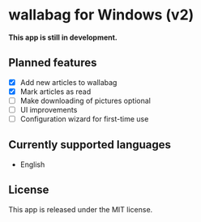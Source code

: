 wallabag for Windows (v2)
================

**This app is still in development.**

## Planned features
- [x] Add new articles to wallabag
- [x] Mark articles as read
- [ ] Make downloading of pictures optional
- [ ] UI improvements
- [ ] Configuration wizard for first-time use

## Currently supported languages
- English

## License
This app is released under the MIT license.

